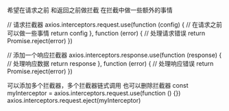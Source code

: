 希望在请求之前
和返回之前做拦截
在拦截中做一些额外的事情

// 请求拦截器
axios.interceptors.request.use(function (config) {
  // 在请求之前可以做一些事情
  return config
}, function (error) {
  // 处理请求错误
  return Promise.reject(error)
})


// 添加一个响应拦截器
axios.interceptors.response.use(function (response) {
  // 处理响应数据
  return response
}, function (error) {
  // 处理响应错误
  return Promise.reject(error)
})


可以添加多个拦截器，多个拦截器链式调用
也可以删除拦截器
const myInterceptor = axios.interceptors.request.use(function () {})
axios.interceptors.request.eject(myInterceptor)
